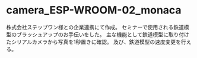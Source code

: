 # camera_ESP-WROOM-02_monaca
株式会社ステップワン様との企業連携にて作成。
セミナーで使用される鉄道模型のブラッシュアップのお手伝いをした。
主な機能として鉄道模型に取り付けたシリアルカメラから写真を1秒置きに確認。
及び、鉄道模型の速度変更を行える。
